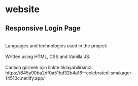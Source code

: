 # website
## Responsive Login Page
<br>
Languages and technologies used in the project:
<br> <br>
Written using HTML, CSS and Vanilla JS.
<br> <br>
Canlıda görmek için linkte tıklayabilirsiniz: https://645a90ba2df0a51bd32b4a16--celebrated-smakager-14510c.netlify.app/
